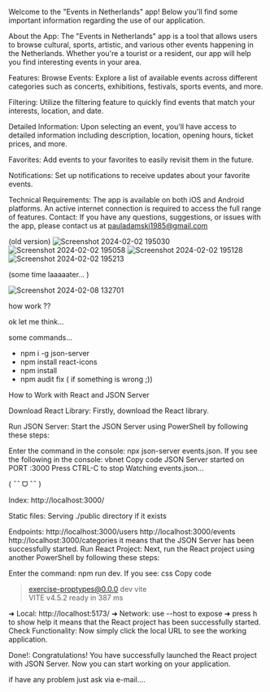 Welcome to the "Events in Netherlands" app! Below you'll find some important information regarding the use of our application.

About the App:
The "Events in Netherlands" app is a tool that allows users to browse cultural, sports, artistic, and various other events happening in the Netherlands. Whether you're a tourist or a resident, our app will help you find interesting events in your area.

Features:
Browse Events: Explore a list of available events across different categories such as concerts, exhibitions, festivals, sports events, and more.

Filtering: Utilize the filtering feature to quickly find events that match your interests, location, and date.

Detailed Information: Upon selecting an event, you'll have access to detailed information including description, location, opening hours, ticket prices, and more.

Favorites: Add events to your favorites to easily revisit them in the future.

Notifications: Set up notifications to receive updates about your favorite events.

Technical Requirements:
The app is available on both iOS and Android platforms.
An active internet connection is required to access the full range of features.
Contact:
If you have any questions, suggestions, or issues with the app, please contact us at pauladamski1985@gmail.com

(old version)
![Screenshot 2024-02-02 195030](https://github.com/Picasso85/REact_Eind_project_v9.43/assets/93282468/576914c6-c603-4039-b534-6795ff8c5236)
![Screenshot 2024-02-02 195058](https://github.com/Picasso85/REact_Eind_project_v9.43/assets/93282468/77f50490-9d6e-49db-b9e1-2537bd8a7efc)
![Screenshot 2024-02-02 195128](https://github.com/Picasso85/REact_Eind_project_v9.43/assets/93282468/020c52e1-fa3c-41ed-9e40-253f52ce154c)
![Screenshot 2024-02-02 195213](https://github.com/Picasso85/REact_Eind_project_v9.43/assets/93282468/307feeae-ce4a-4e0f-9033-7c60e96c242d)

(some time laaaaater... )

![Screenshot 2024-02-08 132701](https://github.com/Picasso85/REact_Eind_project_v9.43/assets/93282468/c65e76b1-6181-4643-8523-fb5d0e1d6ee9)

how work ??

ok let me think...

some commands...
- npm i -g json-server
- npm install react-icons
- npm install
- npm audit fix ( if something is wrong ;)) 

How to Work with React and JSON Server

Download React Library: Firstly, download the React library.

Run JSON Server: Start the JSON Server using PowerShell by following these steps:

Enter the command in the console: npx json-server events.json.
If you see the following in the console:
vbnet
Copy code
JSON Server started on PORT :3000
Press CTRL-C to stop
Watching events.json...

( ˶ˆ ᗜ ˆ˵ )

Index:
http://localhost:3000/

Static files:
Serving ./public directory if it exists

Endpoints:
http://localhost:3000/users
http://localhost:3000/events
http://localhost:3000/categories
it means that the JSON Server has been successfully started.
Run React Project: Next, run the React project using another PowerShell by following these steps:

Enter the command: npm run dev.
If you see:
css
Copy code
> exercise-proptypes@0.0.0 dev
> vite   
VITE v4.5.2  ready in 387 ms

➜  Local:   http://localhost:5173/
➜  Network: use --host to expose
➜  press h to show help
it means that the React project has been successfully started.
Check Functionality: Now simply click the local URL to see the working application.

Done!: Congratulations! You have successfully launched the React project with JSON Server. Now you can start working on your application.

if have any problem just ask via e-mail....
      
